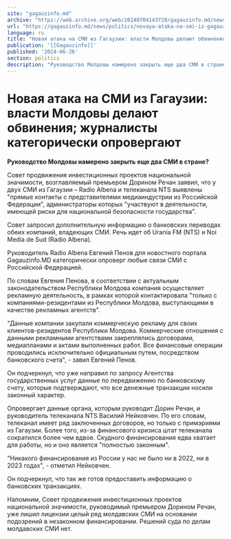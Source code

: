 ```yaml
---
site: "gagauzinfo.md"
archive: "https://web.archive.org/web/20240704143720/gagauzinfo.md/news/politics/novaya-ataka-na-smi-iz-gagauzii-vlasti-moldovi-delayut-obvineniya-zhurnalisti-kategoricheski-oprovergayut"
url: "https://gagauzinfo.md/news/politics/novaya-ataka-na-smi-iz-gagauzii-vlasti-moldovi-delayut-obvineniya-zhurnalisti-kategoricheski-oprovergayut"
language: ru
title: "Новая атака на СМИ из Гагаузии: власти Молдовы делают обвинения; журналисты категорически опровергают"
publication: '[[Gagauzinfo]]'
published: '2024-06-26'
section: politics
description: "Руководство Молдовы намерено закрыть еще два СМИ в стране?"
---
```


# Новая атака на СМИ из Гагаузии: власти Молдовы делают обвинения; журналисты категорически опровергают

**Руководство Молдовы намерено закрыть еще два СМИ в стране?**

Совет продвижения инвестиционных проектов национальной значимости, возглавляемый премьером Дорином Речан заявил, что у двух СМИ из Гагаузии – Radio Albena и телеканала NTS выявлены "прямые контакты с представителями медиаиндустрии из Российской Федерации", администраторы которых "участвуют в деятельности, имеющей риски для национальной безопасности государства".

Совет запросил дополнительную информацию о банковских переводах обеих компаний, владеющих СМИ. Речь идет об Urania FM (NTS) и Noi Media de Sud (Radio Albena).

Руководитель Radio Albena Евгений Пенов для новостного портала Gagauzinfo.MD категорически опроверг любые связи СМИ с Российской Федерацией.

По словам Евгения Пенова, в соответствии с актуальным законодательством Республики Молдова компания осуществляет рекламную деятельность, в рамках которой контактировала "только с компаниями-резидентами из Республики Молдова, выступающими в качестве рекламных агентств".

"Данные компании закупали коммерческую рекламу для своих клиентов-резидентов Республики Молдова. Коммерческие отношения с данными рекламными агентствами закреплялись договорами, медиапланами и актами выполненных работ. Все финансовые операции проводились исключительно официальным путем, посредством банковского счета", - завил Евгений Пенов.

Он подчеркнул, что уже направил по запросу Агентства государственных услуг данные по передвижению по банковскому счету, которые подтверждают, что все денежные транзакции носили законный характер.

Опровергает данные органа, которым руководит Дорин Речан, и руководитель телеканала NTS Василий Нейковчен. По его словам, телеканал имеет ряд заключенных договоров, но только с примэриями из Гагаузии. Более того, из-за финансового кризиса штат телеканала сократился более чем вдвое. Скудного финансирования едва хватает для работы, но и оно является "полностью законным".

"Никакого финансирования из России у нас не было ни в 2022, ни в 2023 годах", - отметил Нейковчен.

Он подчеркнул, что так же готов предоставить информацию о банковских транзакциях.

Напомним, Совет продвижения инвестиционных проектов национальной значимости, руководимый премьером Дорином Речан, уже лишил лицензии целый ряд молдавских СМИ на основании подозрений в незаконном финансировании. Решений суда по делам молдавских СМИ нет.